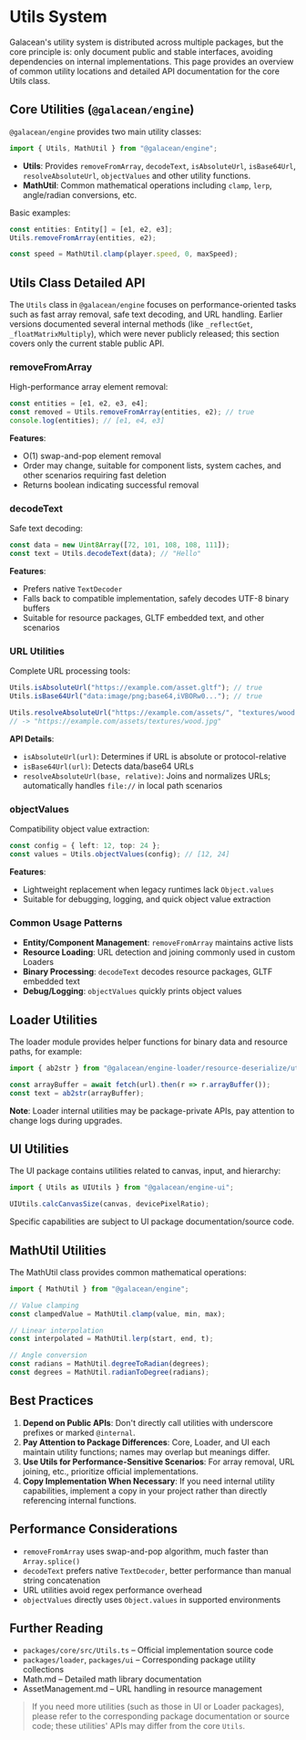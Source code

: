 # Utils System

Galacean's utility system is distributed across multiple packages, but the core principle is: only document public and stable interfaces, avoiding dependencies on internal implementations. This page provides an overview of common utility locations and detailed API documentation for the core Utils class.

## Core Utilities (`@galacean/engine`)

`@galacean/engine` provides two main utility classes:

```ts
import { Utils, MathUtil } from "@galacean/engine";
```

- **Utils**: Provides `removeFromArray`, `decodeText`, `isAbsoluteUrl`, `isBase64Url`, `resolveAbsoluteUrl`, `objectValues` and other utility functions.
- **MathUtil**: Common mathematical operations including `clamp`, `lerp`, angle/radian conversions, etc.

Basic examples:

```ts
const entities: Entity[] = [e1, e2, e3];
Utils.removeFromArray(entities, e2);

const speed = MathUtil.clamp(player.speed, 0, maxSpeed);
```

## Utils Class Detailed API

The `Utils` class in `@galacean/engine` focuses on performance-oriented tasks such as fast array removal, safe text decoding, and URL handling. Earlier versions documented several internal methods (like `_reflectGet`, `_floatMatrixMultiply`), which were never publicly released; this section covers only the current stable public API.

### removeFromArray

High-performance array element removal:

```ts
const entities = [e1, e2, e3, e4];
const removed = Utils.removeFromArray(entities, e2); // true
console.log(entities); // [e1, e4, e3]
```

**Features**:
- O(1) swap-and-pop element removal
- Order may change, suitable for component lists, system caches, and other scenarios requiring fast deletion
- Returns boolean indicating successful removal

### decodeText

Safe text decoding:

```ts
const data = new Uint8Array([72, 101, 108, 108, 111]);
const text = Utils.decodeText(data); // "Hello"
```

**Features**:
- Prefers native `TextDecoder`
- Falls back to compatible implementation, safely decodes UTF-8 binary buffers
- Suitable for resource packages, GLTF embedded text, and other scenarios

### URL Utilities

Complete URL processing tools:

```ts
Utils.isAbsoluteUrl("https://example.com/asset.gltf"); // true
Utils.isBase64Url("data:image/png;base64,iVBORw0..."); // true

Utils.resolveAbsoluteUrl("https://example.com/assets/", "textures/wood.jpg");
// -> "https://example.com/assets/textures/wood.jpg"
```

**API Details**:
- `isAbsoluteUrl(url)`: Determines if URL is absolute or protocol-relative
- `isBase64Url(url)`: Detects data/base64 URLs
- `resolveAbsoluteUrl(base, relative)`: Joins and normalizes URLs; automatically handles `file://` in local path scenarios

### objectValues

Compatibility object value extraction:

```ts
const config = { left: 12, top: 24 };
const values = Utils.objectValues(config); // [12, 24]
```

**Features**:
- Lightweight replacement when legacy runtimes lack `Object.values`
- Suitable for debugging, logging, and quick object value extraction

### Common Usage Patterns

- **Entity/Component Management**: `removeFromArray` maintains active lists
- **Resource Loading**: URL detection and joining commonly used in custom Loaders
- **Binary Processing**: `decodeText` decodes resource packages, GLTF embedded text
- **Debug/Logging**: `objectValues` quickly prints object values

## Loader Utilities

The loader module provides helper functions for binary data and resource paths, for example:

```ts
import { ab2str } from "@galacean/engine-loader/resource-deserialize/utils/Utils";

const arrayBuffer = await fetch(url).then(r => r.arrayBuffer());
const text = ab2str(arrayBuffer);
```

**Note**: Loader internal utilities may be package-private APIs, pay attention to change logs during upgrades.

## UI Utilities

The UI package contains utilities related to canvas, input, and hierarchy:

```ts
import { Utils as UIUtils } from "@galacean/engine-ui";

UIUtils.calcCanvasSize(canvas, devicePixelRatio);
```

Specific capabilities are subject to UI package documentation/source code.

## MathUtil Utilities

The MathUtil class provides common mathematical operations:

```ts
import { MathUtil } from "@galacean/engine";

// Value clamping
const clampedValue = MathUtil.clamp(value, min, max);

// Linear interpolation
const interpolated = MathUtil.lerp(start, end, t);

// Angle conversion
const radians = MathUtil.degreeToRadian(degrees);
const degrees = MathUtil.radianToDegree(radians);
```

## Best Practices

1. **Depend on Public APIs**: Don't directly call utilities with underscore prefixes or marked `@internal`.
2. **Pay Attention to Package Differences**: Core, Loader, and UI each maintain utility functions; names may overlap but meanings differ.
3. **Use Utils for Performance-Sensitive Scenarios**: For array removal, URL joining, etc., prioritize official implementations.
4. **Copy Implementation When Necessary**: If you need internal utility capabilities, implement a copy in your project rather than directly referencing internal functions.

## Performance Considerations

- `removeFromArray` uses swap-and-pop algorithm, much faster than `Array.splice()`
- `decodeText` prefers native `TextDecoder`, better performance than manual string concatenation
- URL utilities avoid regex performance overhead
- `objectValues` directly uses `Object.values` in supported environments

## Further Reading

- `packages/core/src/Utils.ts` – Official implementation source code
- `packages/loader`, `packages/ui` – Corresponding package utility collections
- Math.md – Detailed math library documentation
- AssetManagement.md – URL handling in resource management

> If you need more utilities (such as those in UI or Loader packages), please refer to the corresponding package documentation or source code; these utilities' APIs may differ from the core `Utils`.
